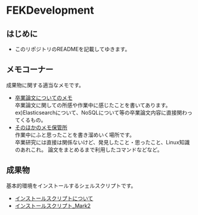 # FEKDevelopment
## はじめに
- このリポジトリのREADMEを記載してゆきます。  
## メモコーナー
成果物に関する適当なメモです。
- [卒業論文についてのメモ](./MEMO.md)  
卒業論文に関しての所感や作業中に感じたことを書いてあります。  
ex)Elasticsearchについて、NoSQLについて等の卒業論文内容に直接関わってくるもの。
- [そのほかのメモ保管所](./tech)  
作業中にふと思ったことを書き溜めいく場所です。  
卒業研究には直接は関係ないけど、発見したこと・思ったこと、Linux知識のあれこれ。
論文をまとめるまで利用したコマンドなどなど。

## 成果物
  基本的環境をインストールするシェルスクリプトです。
- [インストールスクリプトについて](./About_InstallScript.md)
- [インストールスクリプト_Mark2](./test2_Build.sh)